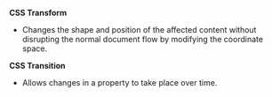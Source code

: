 **CSS Transform**
- Changes the shape and position of the affected content without disrupting the normal document flow by modifying the coordinate space.

**CSS Transition**
- Allows changes in a property to take place over time.